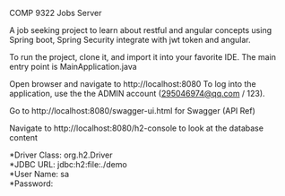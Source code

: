 COMP 9322 Jobs Server

 A job seeking project to learn about restful and angular concepts using
 Spring boot, Spring Security integrate with jwt token and angular.

To run the project, clone it, and import it into your favorite IDE.
The main entry point is MainApplication.java

Open browser and navigate to http://localhost:8080
To log into the application, use the the ADMIN account (295046974@qq.com / 123). <br>

Go to http://localhost:8080/swagger-ui.html for Swagger (API Ref)

Navigate to http://localhost:8080/h2-console to look at the database content <br>

   *Driver Class: org.h2.Driver <br>
   *JDBC URL: jdbc:h2:file:./demo <br>
   *User Name: sa <br>
   *Password: <br>

